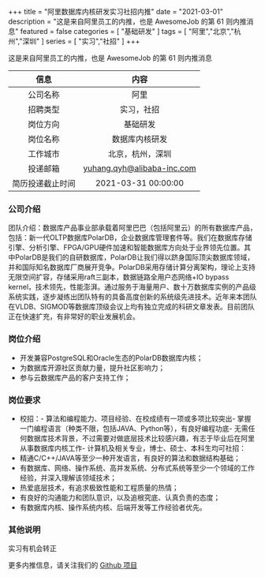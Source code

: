 +++
title = "阿里数据库内核研发实习社招内推"
date = "2021-03-01"
description = "这是来自阿里员工的内推，也是 AwesomeJob 的第 61 则内推消息"
featured = false
categories = [
    "基础研发"
]
tags = [
    "阿里","北京","杭州","深圳"
]
series = [
    "实习","社招"
]
+++

这是来自阿里员工的内推，也是 AwesomeJob 的第 61 则内推消息
<!--more-->

| 信息 | 内容 |
| :-----:| :----: |
| 公司名称 | 阿里 |
| 招聘类型 | 实习，社招 |
| 岗位方向 | 基础研发 |
| 岗位名称 | 数据库内核研发 |
| 工作城市 | 北京，杭州，深圳 |
| 投递邮箱 | yuhang.qyh@alibaba-inc.com |
| 简历投递截止时间 | 2021-03-31 00:00:00 |

### 公司介绍

团队介绍：数据库产品事业部承载着阿里巴巴（包括阿里云）的所有数据库产品，包括：新一代OLTP数据库PolarDB，企业数据库管理套件等。我们在数据库存储引擎、分析引擎、FPGA/GPU硬件加速和智能数据库方向处于业界领先位置。其中PolarDB是我们的自研数据库，PolarDB让我们得以跻身国际顶尖数据库领域，并和国际知名数据库厂商展开竞争。PolarDB采用存储计算分离架构，理论上支持无限空间扩容，存储采用raft三副本，数据链路全用户态网络+IO bypass kernel，技术领先，性能澎湃。通过服务于海量用户、数十万数据库实例的产品级系统实践，逐步凝练出团队特有的具备高度创新的系统级先进技术。近年来本团队在VLDB、SIGMOD等数据库顶级会议上均有独立完成的科研文章发表。目前团队正在快速扩充，有非常好的职业发展机会。

### 岗位介绍

- 开发兼容PostgreSQL和Oracle生态的PolarDB数据库内核；
- 为数据库开源社区贡献力量，提升社区影响力；
- 参与云数据库产品的客户支持工作；

### 岗位要求

- 校招：- 算法和编程能力、项目经验、在校成绩有一项或多项比较突出- 掌握一门编程语言（种类不限，包括JAVA、Python等），有良好编程功底- 无需任何数据库技术背景，不过需要对做底层技术比较感兴趣，有志于毕业后在阿里从事数据库内核工作- 计算机及相关专业，博士、硕士、本科生均可社招：
- 精通C/C++/JAVA等至少一种开发语言，有良好的算法和数据结构基础；
- 有数据库、网络、操作系统、高并发系统、分布式系统等至少一个领域的工作经验，并深入理解该领域技术；
- 热爱底层技术，有追求极致性能和工程质量的热情；
- 有良好的沟通能力和团队意识，以及追根究底、认真负责的态度；
- 有数据库内核、操作系统内核、后端开发等工作经验者优先。

### 其他说明

实习有机会转正

更多内推信息，请关注我们的 [Github 项目](https://github.com/Dikea/AwesomeJob)

